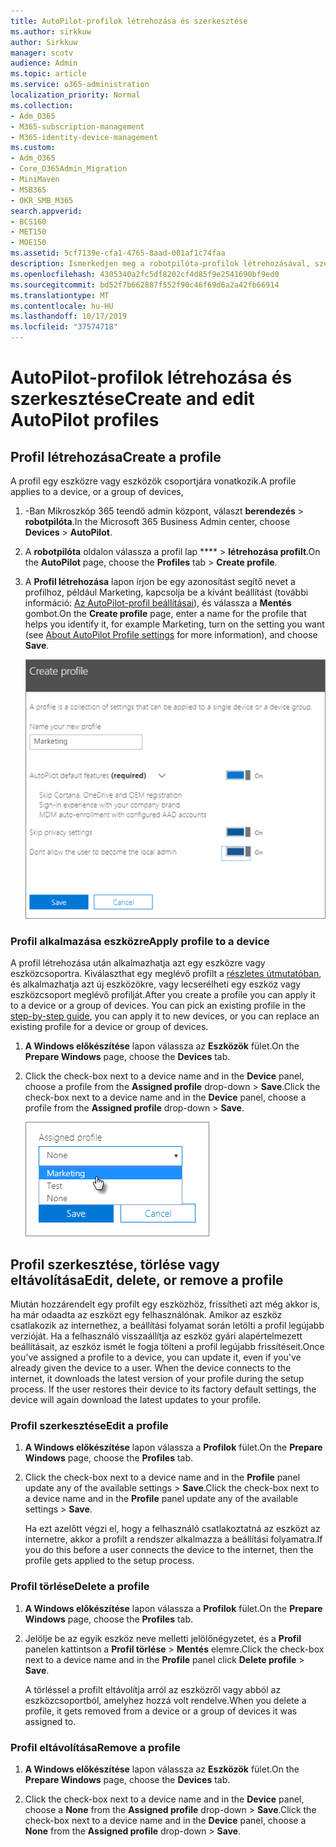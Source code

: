 ```yaml
---
title: AutoPilot-profilok létrehozása és szerkesztése
ms.author: sirkkuw
author: Sirkkuw
manager: scotv
audience: Admin
ms.topic: article
ms.service: o365-administration
localization_priority: Normal
ms.collection:
- Adm_O365
- M365-subscription-management
- M365-identity-device-management
ms.custom:
- Adm_O365
- Core_O365Admin_Migration
- MiniMaven
- MSB365
- OKR_SMB_M365
search.appverid:
- BCS160
- MET150
- MOE150
ms.assetid: 5cf7139e-cfa1-4765-8aad-001af1c74faa
description: Ismerkedjen meg a robotpilóta-profilok létrehozásával, szerkesztésével, törlésével vagy eltávolításával.
ms.openlocfilehash: 4305340a2fc5df8202cf4d85f9e2541690bf9ed0
ms.sourcegitcommit: bd52f7b662887f552f90c46f69d6a2a42fb66914
ms.translationtype: MT
ms.contentlocale: hu-HU
ms.lasthandoff: 10/17/2019
ms.locfileid: "37574718"
---
```

# <a name="create-and-edit-autopilot-profiles"></a><span data-ttu-id="b119d-103">AutoPilot-profilok létrehozása és szerkesztése</span><span class="sxs-lookup"><span data-stu-id="b119d-103">Create and edit AutoPilot profiles</span></span>

## <a name="create-a-profile"></a><span data-ttu-id="b119d-104">Profil létrehozása</span><span class="sxs-lookup"><span data-stu-id="b119d-104">Create a profile</span></span>

<span data-ttu-id="b119d-105">A profil egy eszközre vagy eszközök csoportjára vonatkozik.</span><span class="sxs-lookup"><span data-stu-id="b119d-105">A profile applies to a device, or a group of devices,</span></span>
  
1. <span data-ttu-id="b119d-106">-Ban Mikroszkóp 365 teendő admin központ, választ **berendezés** \> **robotpilóta**.</span><span class="sxs-lookup"><span data-stu-id="b119d-106">In the Microsoft 365 Business Admin center, choose **Devices** \> **AutoPilot**.</span></span>
  
2. <span data-ttu-id="b119d-107">A **robotpilóta** oldalon válassza a profil lap \*\*\*\* \> **létrehozása profilt**.</span><span class="sxs-lookup"><span data-stu-id="b119d-107">On the **AutoPilot** page, choose the **Profiles** tab \> **Create profile**.</span></span>
    
3. <span data-ttu-id="b119d-108">A **Profil létrehozása** lapon írjon be egy azonosítást segítő nevet a profilhoz, például Marketing, kapcsolja be a kívánt beállítást (további információ: [Az AutoPilot-profil beállításai](autopilot-profile-settings.md)), és válassza a **Mentés** gombot.</span><span class="sxs-lookup"><span data-stu-id="b119d-108">On the **Create profile** page, enter a name for the profile that helps you identify it, for example Marketing, turn on the setting you want (see [About AutoPilot Profile settings](autopilot-profile-settings.md) for more information), and choose **Save**.</span></span>
    
    ![Enter name and turn on settings in the Create profile panel.](media/63b5a00d-6a5d-48d0-9557-e7531e80702a.png)
  
### <a name="apply-profile-to-a-device"></a><span data-ttu-id="b119d-110">Profil alkalmazása eszközre</span><span class="sxs-lookup"><span data-stu-id="b119d-110">Apply profile to a device</span></span>

<span data-ttu-id="b119d-p101">A profil létrehozása után alkalmazhatja azt egy eszközre vagy eszközcsoportra. Kiválaszthat egy meglévő profilt a [részletes útmutatóban](add-autopilot-devices-and-profile.md), és alkalmazhatja azt új eszközökre, vagy lecserélheti egy eszköz vagy eszközcsoport meglévő profilját.</span><span class="sxs-lookup"><span data-stu-id="b119d-p101">After you create a profile you can apply it to a device or a group of devices. You can pick an existing profile in the [step-by-step guide](add-autopilot-devices-and-profile.md), you can apply it to new devices, or you can replace an existing profile for a device or group of devices.</span></span> 
  
1. <span data-ttu-id="b119d-113">**A Windows előkészítése** lapon válassza az **Eszközök** fület.</span><span class="sxs-lookup"><span data-stu-id="b119d-113">On the **Prepare Windows** page, choose the **Devices** tab.</span></span> 
    
2. <span data-ttu-id="b119d-114">Click the check-box next to a device name and in the **Device** panel, choose a profile from the **Assigned profile** drop-down \> **Save**.</span><span class="sxs-lookup"><span data-stu-id="b119d-114">Click the check-box next to a device name and in the **Device** panel, choose a profile from the **Assigned profile** drop-down \> **Save**.</span></span>
    
    ![In the Device panel, select an Assigned profile to apply it.](media/ed0ce33f-9241-4403-a5de-2dddffdc6fb9.png)
  
## <a name="edit-delete-or-remove-a-profile"></a><span data-ttu-id="b119d-116">Profil szerkesztése, törlése vagy eltávolítása</span><span class="sxs-lookup"><span data-stu-id="b119d-116">Edit, delete, or remove a profile</span></span>

<span data-ttu-id="b119d-p102">Miután hozzárendelt egy profilt egy eszközhöz, frissítheti azt még akkor is, ha már odaadta az eszközt egy felhasználónak. Amikor az eszköz csatlakozik az internethez, a beállítási folyamat során letölti a profil legújabb verzióját. Ha a felhasználó visszaállítja az eszköz gyári alapértelmezett beállításait, az eszköz ismét le fogja tölteni a profil legújabb frissítéseit.</span><span class="sxs-lookup"><span data-stu-id="b119d-p102">Once you've assigned a profile to a device, you can update it, even if you've already given the device to a user. When the device connects to the internet, it downloads the latest version of your profile during the setup process. If the user restores their device to its factory default settings, the device will again download the latest updates to your profile.</span></span> 
  
### <a name="edit-a-profile"></a><span data-ttu-id="b119d-120">Profil szerkesztése</span><span class="sxs-lookup"><span data-stu-id="b119d-120">Edit a profile</span></span>

1. <span data-ttu-id="b119d-121">**A Windows előkészítése** lapon válassza a **Profilok** fület.</span><span class="sxs-lookup"><span data-stu-id="b119d-121">On the **Prepare Windows** page, choose the **Profiles** tab.</span></span> 
    
2. <span data-ttu-id="b119d-122">Click the check-box next to a device name and in the **Profile** panel update any of the available settings \> **Save**.</span><span class="sxs-lookup"><span data-stu-id="b119d-122">Click the check-box next to a device name and in the **Profile** panel update any of the available settings \> **Save**.</span></span>
    
    <span data-ttu-id="b119d-123">Ha ezt azelőtt végzi el, hogy a felhasználó csatlakoztatná az eszközt az internetre, akkor a profilt a rendszer alkalmazza a beállítási folyamatra.</span><span class="sxs-lookup"><span data-stu-id="b119d-123">If you do this before a user connects the device to the internet, then the profile gets applied to the setup process.</span></span>
    
### <a name="delete-a-profile"></a><span data-ttu-id="b119d-124">Profil törlése</span><span class="sxs-lookup"><span data-stu-id="b119d-124">Delete a profile</span></span>

1. <span data-ttu-id="b119d-125">**A Windows előkészítése** lapon válassza a **Profilok** fület.</span><span class="sxs-lookup"><span data-stu-id="b119d-125">On the **Prepare Windows** page, choose the **Profiles** tab.</span></span> 
    
2. <span data-ttu-id="b119d-126">Jelölje be az egyik eszköz neve melletti jelölőnégyzetet, és a **Profil** panelen kattintson a **Profil törlése** \> **Mentés** elemre.</span><span class="sxs-lookup"><span data-stu-id="b119d-126">Click the check-box next to a device name and in the **Profile** panel click **Delete profile** \> **Save**.</span></span>
    
    <span data-ttu-id="b119d-127">A törléssel a profilt eltávolítja arról az eszközről vagy abból az eszközcsoportból, amelyhez hozzá volt rendelve.</span><span class="sxs-lookup"><span data-stu-id="b119d-127">When you delete a profile, it gets removed from a device or a group of devices it was assigned to.</span></span>
    
### <a name="remove-a-profile"></a><span data-ttu-id="b119d-128">Profil eltávolítása</span><span class="sxs-lookup"><span data-stu-id="b119d-128">Remove a profile</span></span>

1. <span data-ttu-id="b119d-129">**A Windows előkészítése** lapon válassza az **Eszközök** fület.</span><span class="sxs-lookup"><span data-stu-id="b119d-129">On the **Prepare Windows** page, choose the **Devices** tab.</span></span> 
    
2. <span data-ttu-id="b119d-130">Click the check-box next to a device name and in the **Device** panel, choose a **None** from the **Assigned profile** drop-down \> **Save**.</span><span class="sxs-lookup"><span data-stu-id="b119d-130">Click the check-box next to a device name and in the **Device** panel, choose a **None** from the **Assigned profile** drop-down \> **Save**.</span></span>
    
